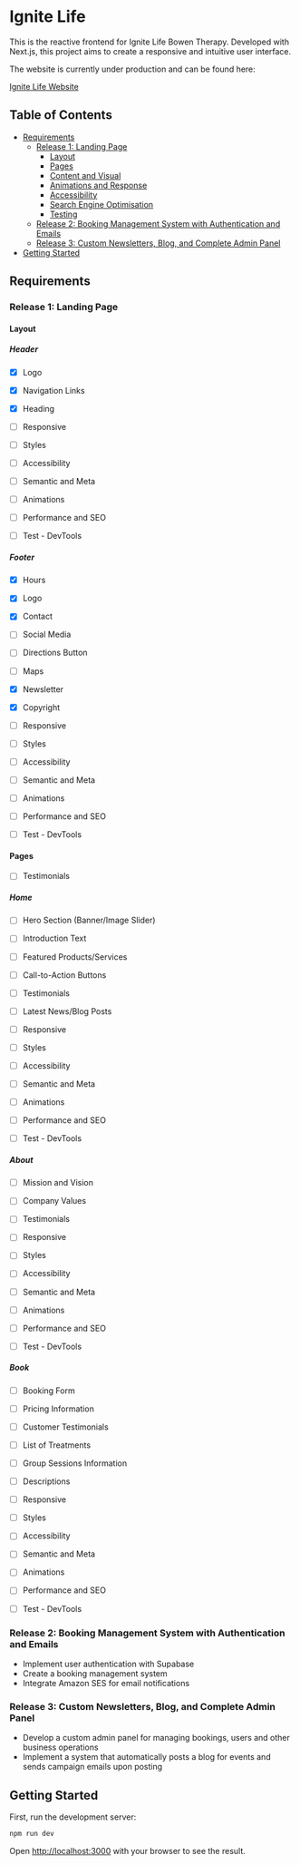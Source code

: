 # Ignite Life

This is the reactive frontend for Ignite Life Bowen Therapy. Developed with Next.js, this project aims to create a responsive and intuitive user interface.

The website is currently under production and can be found here:

[Ignite Life Website](https://ignite-life.netlify.app)

## Table of Contents

- [Requirements](#requirements)
  - [Release 1: Landing Page](#release-1-landing-page)
    - [Layout](#layout)
    - [Pages](#pages)
    - [Content and Visual](#content-and-visual)
    - [Animations and Response](#animations-and-response)
    - [Accessibility](#accessibility)
    - [Search Engine Optimisation](#search-engine-optimisation)
    - [Testing](#testing)
  - [Release 2: Booking Management System with Authentication and Emails](#release-2-booking-management-system-with-authentication-and-emails)
  - [Release 3: Custom Newsletters, Blog, and Complete Admin Panel](#release-3-custom-newsletters-blog-and-complete-admin-panel)
- [Getting Started](#getting-started)

## Requirements

### Release 1: Landing Page

#### Layout

##### Header

- [x] Logo
- [x] Navigation Links
- [x] Heading

- [ ] Responsive
- [ ] Styles
- [ ] Accessibility
- [ ] Semantic and Meta
- [ ] Animations
- [ ] Performance and SEO
- [ ] Test - DevTools

##### Footer

- [x] Hours
- [x] Logo
- [x] Contact
- [ ] Social Media
- [ ] Directions Button
- [ ] Maps
- [x] Newsletter
- [x] Copyright

- [ ] Responsive
- [ ] Styles
- [ ] Accessibility
- [ ] Semantic and Meta
- [ ] Animations
- [ ] Performance and SEO
- [ ] Test - DevTools

#### Pages

- [ ] Testimonials

##### Home

- [ ] Hero Section (Banner/Image Slider)
- [ ] Introduction Text
- [ ] Featured Products/Services
- [ ] Call-to-Action Buttons
- [ ] Testimonials
- [ ] Latest News/Blog Posts

- [ ] Responsive
- [ ] Styles
- [ ] Accessibility
- [ ] Semantic and Meta
- [ ] Animations
- [ ] Performance and SEO
- [ ] Test - DevTools

##### About

- [ ] Mission and Vision
- [ ] Company Values
- [ ] Testimonials

- [ ] Responsive
- [ ] Styles
- [ ] Accessibility
- [ ] Semantic and Meta
- [ ] Animations
- [ ] Performance and SEO
- [ ] Test - DevTools

##### Book

- [ ] Booking Form
- [ ] Pricing Information
- [ ] Customer Testimonials
- [ ] List of Treatments
- [ ] Group Sessions Information
- [ ] Descriptions

- [ ] Responsive
- [ ] Styles
- [ ] Accessibility
- [ ] Semantic and Meta
- [ ] Animations
- [ ] Performance and SEO
- [ ] Test - DevTools

### Release 2: Booking Management System with Authentication and Emails

- Implement user authentication with Supabase
- Create a booking management system
- Integrate Amazon SES for email notifications

### Release 3: Custom Newsletters, Blog, and Complete Admin Panel

- Develop a custom admin panel for managing bookings, users and other business operations
- Implement a system that automatically posts a blog for events and sends campaign emails upon posting

## Getting Started

First, run the development server:

```bash
npm run dev
```

Open [http://localhost:3000](http://localhost:3000) with your browser to see the result.
